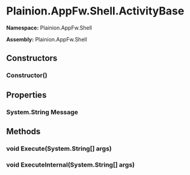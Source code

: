 
# Plainion.AppFw.Shell.ActivityBase

**Namespace:** Plainion.AppFw.Shell

**Assembly:** Plainion.AppFw.Shell


## Constructors

### Constructor()


## Properties

### System.String Message


## Methods

### void Execute(System.String[] args)

### void ExecuteInternal(System.String[] args)
